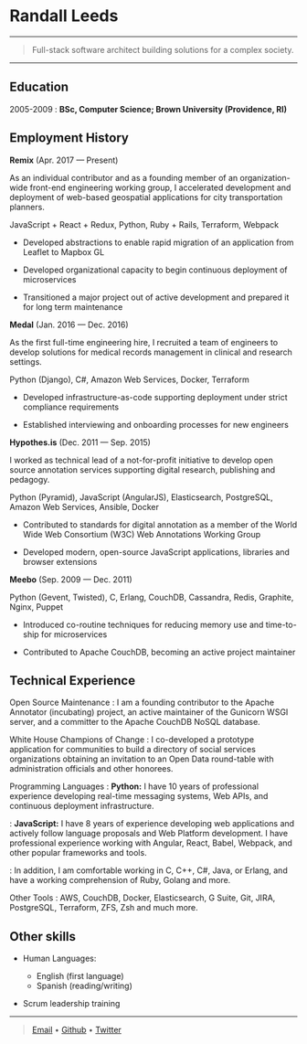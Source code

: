 Randall Leeds
=============

----

>  Full-stack software architect building solutions for a complex society.

----

Education
---------

2005-2009
:   **BSc, Computer Science; Brown University (Providence, RI)**

Employment History
------------------

**Remix** (Apr. 2017 — Present)

As an individual contributor and as a founding member of an organization-wide
front-end engineering working group, I accelerated development and deployment of
web-based geospatial applications for city transportation planners.

JavaScript + React + Redux, Python, Ruby + Rails, Terraform, Webpack

* Developed abstractions to enable rapid migration of an application from
  Leaflet to Mapbox GL

* Developed organizational capacity to begin continuous deployment of microservices

* Transitioned a major project out of active development and prepared it for
  long term maintenance

**Medal** (Jan. 2016 — Dec. 2016)

As the first full-time engineering hire, I recruited a team of engineers to
develop solutions for medical records management in clinical and research
settings.

Python (Django), C#, Amazon Web Services, Docker, Terraform

* Developed infrastructure-as-code supporting deployment under strict compliance
  requirements

* Established interviewing and onboarding processes for new engineers

**Hypothes.is** (Dec. 2011 — Sep. 2015)

I worked as technical lead of a not-for-profit initiative to develop open source
annotation services supporting digital research, publishing and pedagogy.

Python (Pyramid), JavaScript (AngularJS), Elasticsearch, PostgreSQL, Amazon Web
Services, Ansible, Docker

* Contributed to standards for digital annotation as a member of the World Wide
  Web Consortium (W3C) Web Annotations Working Group

* Developed modern, open-source JavaScript applications, libraries and browser
  extensions

**Meebo** (Sep. 2009 — Dec. 2011)

Python (Gevent, Twisted), C, Erlang, CouchDB, Cassandra, Redis, Graphite, Nginx,
Puppet

* Introduced co-routine techniques for reducing memory use and time-to-ship for
  microservices

* Contributed to Apache CouchDB, becoming an active project maintainer

Technical Experience
--------------------

Open Source Maintenance
:   I am a founding contributor to the Apache Annotator (incubating) project, an
    active maintainer of the Gunicorn WSGI server, and a committer to the
    Apache CouchDB NoSQL database.

White House Champions of Change
:   I co-developed a prototype application for communities to build a directory
    of social services organizations obtaining an invitation to an Open Data
    round-table with administration officials and other honorees.

Programming Languages
:   **Python:** I have 10 years of professional experience developing real-time
    messaging systems, Web APIs, and continuous deployment infrastructure.

:   **JavaScript:** I have 8 years of experience developing web applications and
    actively follow language proposals and Web Platform development. I have
    professional experience working with Angular, React, Babel, Webpack, and
    other popular frameworks and tools.

:   In addition, I am comfortable working in C, C++, C#, Java, or Erlang, and
    have a working comprehension of Ruby, Golang and more.

Other Tools
:   AWS, CouchDB, Docker, Elasticsearch, G Suite, Git, JIRA, PostgreSQL,
    Terraform, ZFS, Zsh and much more.

Other skills
------------

* Human Languages:

     * English (first language)
     * Spanish (reading/writing)

* Scrum leadership training

----

> [Email](mailto:randall@bleeds.info) •
> [Github](https://github.com/tilgovi) •
> [Twitter](https://twitter.com/tilgovi)
